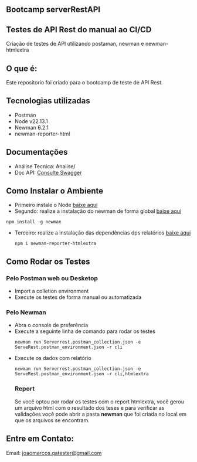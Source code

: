 ## Bootcamp serverRestAPI
## Testes de API Rest do manual ao CI/CD
Criação de testes de API utilizando postaman, newman  e newman-htmlextra

## O que é:
Este repositorio foi criado para o bootcamp de teste de API Rest.

## Tecnologias utilizadas
- Postman
- Node v22.13.1
- Newman 6.2.1
- newman-reporter-html

## Documentações

- Análise Tecnica: Analise/
- Doc API: [Consulte Swagger](https://serverest.dev/) 


## Como Instalar o Ambiente
- Primeiro instale o Node [baixe aqui](https://nodejs.org/pt/download)
- Segundo: realize a instalação do newman de forma global [baixe aqui](https://www.npmjs.com/package/newman)
 ```
 npm install -g newman
 ```
- Terceiro: realize a instalação das dependências dps relatórios [baixe aqui](https://www.npmjs.com/package/newman-reporter-htmlextra)
  ```
  npm i newman-reporter-htmlextra
  ```

## Como Rodar os Testes

### Pelo Postman web ou Desketop
- Import a colletion environment
- Execute os testes de forma manual ou automatizada

### Pelo Newman
- Abra o console de preferência
- Execute a seguinte linha de comando para rodar os testes
  ```
  newman run Serverrest.postman_collection.json -e ServeRest.postman_environment.json -r cli
  ```
- Execute os dados com relatório
  ```
  newman run Serverrest.postman_collection.json -e ServeRest.postman_environment.json -r cli,htmlextra
  ```
  ### Report
  Se você optou por rodar os testes com o report htmlextra, você gerou um arquivo html com o resultado dos teses e para verificar as validações você pode abrir a pasta **newman** que foi criada no local em que os arquivos se encontram.
  
## Entre em Contato:
Email: joaomarcos.qatester@gmail.com
